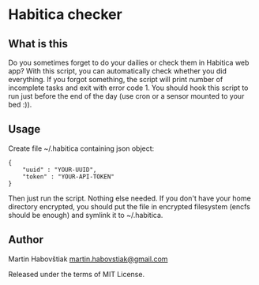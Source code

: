 Habitica checker
================

What is this
------------

Do you sometimes forget to do your dailies or check them in Habitica web app? With this script, you can automatically check whether you did everything. If you forgot something, the script will print number of incomplete tasks and exit with error code 1. You should hook this script to run just before the end of the day (use cron or a sensor mounted to your bed :)).

Usage
-----

Create file ~/.habitica containing json object:
```
{
	"uuid" : "YOUR-UUID",
	"token" : "YOUR-API-TOKEN"
}
```

Then just run the script. Nothing else needed. If you don't have your home directory encrypted, you should put the file in encrypted filesystem (encfs should be enough) and symlink it to ~/.habitica.

Author
------

Martin Habovštiak <martin.habovstiak@gmail.com>

Released under the terms of MIT License.
